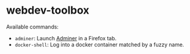 webdev-toolbox
==============

Available commands:
  * `adminer`: Launch [Adminer](https://github.com/vrana/adminer) in a Firefox tab.
  * `docker-shell`: Log into a docker container matched by a fuzzy name.
